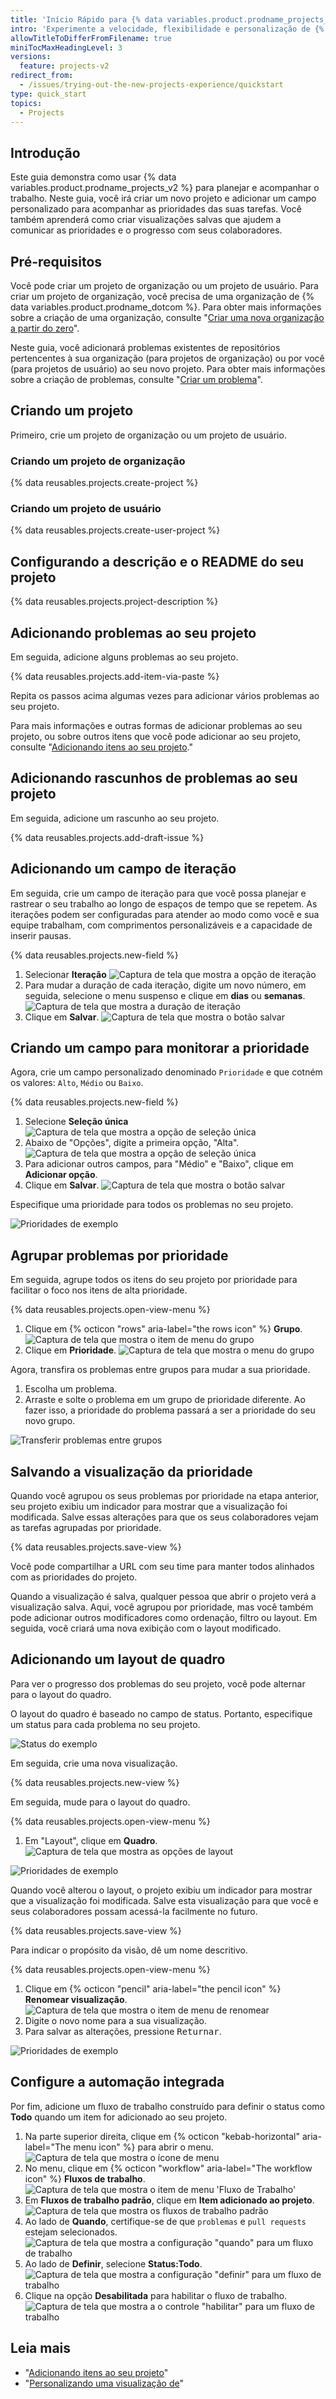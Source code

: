 ```yaml
---
title: 'Início Rápido para {% data variables.product.prodname_projects_v2 %}'
intro: 'Experimente a velocidade, flexibilidade e personalização de {% data variables.product.prodname_projects_v2 %} criando um projeto neste guia interativo.'
allowTitleToDifferFromFilename: true
miniTocMaxHeadingLevel: 3
versions:
  feature: projects-v2
redirect_from:
  - /issues/trying-out-the-new-projects-experience/quickstart
type: quick_start
topics:
  - Projects
---
```


## Introdução

Este guia demonstra como usar {% data variables.product.prodname_projects_v2 %} para planejar e acompanhar o trabalho. Neste guia, você irá criar um novo projeto e adicionar um campo personalizado para acompanhar as prioridades das suas tarefas. Você também aprenderá como criar visualizações salvas que ajudem a comunicar as prioridades e o progresso com seus colaboradores.

## Pré-requisitos

Você pode criar um projeto de organização ou um projeto de usuário. Para criar um projeto de organização, você precisa de uma organização de {% data variables.product.prodname_dotcom %}. Para obter mais informações sobre a criação de uma organização, consulte "[Criar uma nova organização a partir do zero](/organizations/collaborating-with-groups-in-organizations/creating-a-new-organization-from-scratch)".

Neste guia, você adicionará problemas existentes de repositórios pertencentes à sua organização (para projetos de organização) ou por você (para projetos de usuário) ao seu novo projeto. Para obter mais informações sobre a criação de problemas, consulte "[Criar um problema](/issues/tracking-your-work-with-issues/creating-an-issue)".

## Criando um projeto

Primeiro, crie um projeto de organização ou um projeto de usuário.

### Criando um projeto de organização

{% data reusables.projects.create-project %}

### Criando um projeto de usuário

{% data reusables.projects.create-user-project %}

## Configurando a descrição e o README do seu projeto

{% data reusables.projects.project-description %}

## Adicionando problemas ao seu projeto

Em seguida, adicione alguns problemas ao seu projeto.

{% data reusables.projects.add-item-via-paste %}

Repita os passos acima algumas vezes para adicionar vários problemas ao seu projeto.

Para mais informações e outras formas de adicionar problemas ao seu projeto, ou sobre outros itens que você pode adicionar ao seu projeto, consulte "[Adicionando itens ao seu projeto](/issues/planning-and-tracking-with-projects/managing-items-in-your-project/adding-items-to-your-project)."

## Adicionando rascunhos de problemas ao seu projeto

Em seguida, adicione um rascunho ao seu projeto.

{% data reusables.projects.add-draft-issue %}

## Adicionando um campo de iteração

Em seguida, crie um campo de iteração para que você possa planejar e rastrear o seu trabalho ao longo de espaços de tempo que se repetem. As iterações podem ser configuradas para atender ao modo como você e sua equipe trabalham, com comprimentos personalizáveis e a capacidade de inserir pausas.

{% data reusables.projects.new-field %}
1. Selecionar **Iteração** ![Captura de tela que mostra a opção de iteração](/assets/images/help/projects-v2/new-field-iteration.png)
3. Para mudar a duração de cada iteração, digite um novo número, em seguida, selecione o menu suspenso e clique em **dias** ou **semanas**. ![Captura de tela que mostra a duração de iteração](/assets/images/help/projects-v2/iteration-field-duration.png)
4. Clique em **Salvar**. ![Captura de tela que mostra o botão salvar](/assets/images/help/projects-v2/new-field-save-and-create.png)

## Criando um campo para monitorar a prioridade

Agora, crie um campo personalizado denominado `Prioridade` e que cotném os valores: `Alto`, `Médio` ou `Baixo`.

{% data reusables.projects.new-field %}
1. Selecione **Seleção única** ![Captura de tela que mostra a opção de seleção única](/assets/images/help/projects-v2/new-field-single-select.png)
1. Abaixo de "Opções", digite a primeira opção, "Alta". ![Captura de tela que mostra a opção de seleção única](/assets/images/help/projects-v2/priority-example.png)
1. Para adicionar outros campos, para "Médio" e "Baixo", clique em **Adicionar opção**.
1. Clique em **Salvar**. ![Captura de tela que mostra o botão salvar](/assets/images/help/projects-v2/new-field-save.png)

Especifique uma prioridade para todos os problemas no seu projeto.

![Prioridades de exemplo](/assets/images/help/projects/priority_example.png)

## Agrupar problemas por prioridade

Em seguida, agrupe todos os itens do seu projeto por prioridade para facilitar o foco nos itens de alta prioridade.

{% data reusables.projects.open-view-menu %}
1. Clique em {% octicon "rows" aria-label="the rows icon" %} **Grupo**. ![Captura de tela que mostra o item de menu do grupo](/assets/images/help/projects-v2/group-menu-item.png)
1. Clique em **Prioridade**. ![Captura de tela que mostra o menu do grupo](/assets/images/help/projects-v2/group-menu.png)

Agora, transfira os problemas entre grupos para mudar a sua prioridade.

1. Escolha um problema.
2. Arraste e solte o problema em um grupo de prioridade diferente. Ao fazer isso, a prioridade do problema passará a ser a prioridade do seu novo grupo.

![Transferir problemas entre grupos](/assets/images/help/projects/move_between_group.gif)

## Salvando a visualização da prioridade

Quando você agrupou os seus problemas por prioridade na etapa anterior, seu projeto exibiu um indicador para mostrar que a visualização foi modificada. Salve essas alterações para que os seus colaboradores vejam as tarefas agrupadas por prioridade.

{% data reusables.projects.save-view %}

Você pode compartilhar a URL com seu time para manter todos alinhados com as prioridades do projeto.

Quando a visualização é salva, qualquer pessoa que abrir o projeto verá a visualização salva. Aqui, você agrupou por prioridade, mas você também pode adicionar outros modificadores como ordenação, filtro ou layout. Em seguida, você criará uma nova exibição com o layout modificado.

## Adicionando um layout de quadro

Para ver o progresso dos problemas do seu projeto, você pode alternar para o layout do quadro.

O layout do quadro é baseado no campo de status. Portanto, especifique um status para cada problema no seu projeto.

![Status do exemplo](/assets/images/help/projects/status_example.png)

Em seguida, crie uma nova visualização.

{% data reusables.projects.new-view %}

Em seguida, mude para o layout do quadro.

{% data reusables.projects.open-view-menu %}
1. Em "Layout", clique em **Quadro**. ![Captura de tela que mostra as opções de layout](/assets/images/help/projects-v2/table-or-board.png)

![Prioridades de exemplo](/assets/images/help/projects/example_board.png)

Quando você alterou o layout, o projeto exibiu um indicador para mostrar que a visualização foi modificada. Salve esta visualização para que você e seus colaboradores possam acessá-la facilmente no futuro.

{% data reusables.projects.save-view %}

Para indicar o propósito da visão, dê um nome descritivo.

{% data reusables.projects.open-view-menu %}
1. Clique em {% octicon "pencil" aria-label="the pencil icon" %} **Renomear visualização**. ![Captura de tela que mostra o item de menu de renomear](/assets/images/help/projects-v2/rename-view.png)
1. Digite o novo nome para a sua visualização.
1. Para salvar as alterações, pressione <kbd>Returnar</kbd>.

![Prioridades de exemplo](/assets/images/help/projects/project-view-switch.gif)

## Configure a automação integrada

Por fim, adicione um fluxo de trabalho construído para definir o status como **Todo** quando um item for adicionado ao seu projeto.

1. Na parte superior direita, clique em {% octicon "kebab-horizontal" aria-label="The menu icon" %} para abrir o menu. ![Captura de tela que mostra o ícone de menu](/assets/images/help/projects-v2/open-menu.png)
1. No menu, clique em {% octicon "workflow" aria-label="The workflow icon" %} **Fluxos de trabalho**. ![Captura de tela que mostra o item de menu 'Fluxo de Trabalho'](/assets/images/help/projects-v2/workflows-menu-item.png)
1. Em **Fluxos de trabalho padrão**, clique em **Item adicionado ao projeto**. ![Captura de tela que mostra os fluxos de trabalho padrão](/assets/images/help/projects-v2/default-workflows.png)
1. Ao lado de **Quando**, certifique-se de que `problemas` e `pull requests` estejam selecionados. ![Captura de tela que mostra a configuração "quando" para um fluxo de trabalho](/assets/images/help/projects-v2/workflow-when.png)
1. Ao lado de **Definir**, selecione **Status:Todo**. ![Captura de tela que mostra a configuração "definir" para um fluxo de trabalho](/assets/images/help/projects-v2/workflow-set.png)
1. Clique na opção **Desabilitada** para habilitar o fluxo de trabalho. ![Captura de tela que mostra a o controle "habilitar" para um fluxo de trabalho](/assets/images/help/projects-v2/workflow-enable.png)

## Leia mais

- "[Adicionando itens ao seu projeto](/issues/planning-and-tracking-with-projects/managing-items-in-your-project/adding-items-to-your-project)"
- "[Personalizando uma visualização de](/issues/planning-and-tracking-with-projects/customizing-views-in-your-project/customizing-a-view)"
